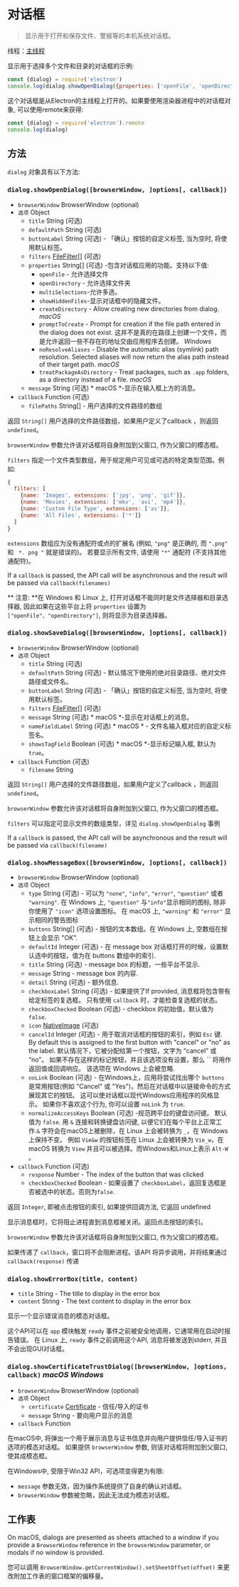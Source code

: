 # 对话框

> 显示用于打开和保存文件、警报等的本机系统对话框。

线程：[主线程](../glossary.md#main-process)

显示用于选择多个文件和目录的对话框的示例:

```javascript
const {dialog} = require('electron')
console.log(dialog.showOpenDialog({properties: ['openFile', 'openDirectory', 'multiSelections']}))
```

这个对话框是从Electron的主线程上打开的。如果要使用渲染器进程中的对话框对象, 可以使用remote来获得:

```javascript
const {dialog} = require('electron').remote
console.log(dialog)
```

## 方法

` dialog ` 对象具有以下方法:

### `dialog.showOpenDialog([browserWindow, ]options[, callback])`

* `browserWindow` BrowserWindow (optional)
* `选项` Object 
  * `title` String (可选)
  * `defaultPath` String (可选)
  * ` buttonLabel ` String (可选) - 「确认」按钮的自定义标签, 当为空时, 将使用默认标签。
  * `filters` [FileFilter[]](structures/file-filter.md) (可选)
  * `properties` String[] (可选) -包含对话框应用的功能。支持以下值: 
    * `openFile` - 允许选择文件
    * `openDirectory` - 允许选择文件夹
    * ` multiSelections `-允许多选。
    * ` showHiddenFiles `-显示对话框中的隐藏文件。
    * `createDirectory` - Allow creating new directories from dialog. *macOS*
    * `promptToCreate` - Prompt for creation if the file path entered in the dialog does not exist. 这并不是真的在路径上创建一个文件，而是允许返回一些不存在的地址交由应用程序去创建。 *Windows*
    * `noResolveAliases` - Disable the automatic alias (symlink) path resolution. Selected aliases will now return the alias path instead of their target path. *macOS*
    * `treatPackageAsDirectory` - Treat packages, such as `.app` folders, as a directory instead of a file. *macOS*
  * `message` String (可选) * macOS *-显示在输入框上方的消息。
* `callback` Function (可选) 
  * ` filePaths ` String[] - 用户选择的文件路径的数组

返回 `String[]` 用户选择的文件路径数组，如果用户定义了callback ，则返回`undefined`。

` browserWindow ` 参数允许该对话框将自身附加到父窗口, 作为父窗口的模态框。

` filters ` 指定一个文件类型数组，用于规定用户可见或可选的特定类型范围。例如:

```javascript
{
  filters: [
    {name: 'Images', extensions: ['jpg', 'png', 'gif']},
    {name: 'Movies', extensions: ['mkv', 'avi', 'mp4']},
    {name: 'Custom File Type', extensions: ['as']},
    {name: 'All Files', extensions: ['*']}
  ]
}
```

` extensions ` 数组应为没有通配符或点的扩展名 (例如, ` "png" ` 是正确的, 而 ` ".png" ` 和 ` *. png "` 就是错误的)。 若要显示所有文件, 请使用 ` "*" ` 通配符 (不支持其他通配符)。

If a `callback` is passed, the API call will be asynchronous and the result will be passed via `callback(filenames)`

** 注意: **在 Windows 和 Linux 上, 打开对话框不能同时是文件选择器和目录选择器, 因此如果在这些平台上将 ` properties ` 设置为`["openFile"、"openDirectory"]`, 则将显示为目录选择器。

### `dialog.showSaveDialog([browserWindow, ]options[, callback])`

* `browserWindow` BrowserWindow (optional)
* `选项` Object 
  * `title` String (可选)
  * `defaultPath` String (可选) - 默认情况下使用的绝对目录路径、绝对文件路径或文件名。
  * ` buttonLabel ` String (可选) - 「确认」按钮的自定义标签, 当为空时, 将使用默认标签。
  * `filters` [FileFilter[]](structures/file-filter.md) (可选)
  * `message` String (可选) * macOS *-显示在对话框上的消息。
  * ` nameFieldLabel ` String (可选) * macOS * - 文件名输入框对应的自定义标签名。
  * ` showsTagField ` Boolean (可选) * macOS *-显示标记输入框, 默认为 ` true `。
* `callback` Function (可选) 
  * `filename` String

返回 `String[]` 用户选择的文件路径数组，如果用户定义了callback ，则返回`undefined`。

` browserWindow ` 参数允许该对话框将自身附加到父窗口, 作为父窗口的模态框。

`filters` 可以指定可显示文件的数组类型，详见 `dialog.showOpenDialog` 事例

If a `callback` is passed, the API call will be asynchronous and the result will be passed via `callback(filename)`

### `dialog.showMessageBox([browserWindow, ]options[, callback])`

* `browserWindow` BrowserWindow (optional)
* `选项` Object 
  * `type` String (可选) - 可以为 `"none"`, `"info"`, `"error"`, `"question"` 或者 `"warning"`. 在 Windows 上, `"question"` 与`"info"`显示相同的图标, 除非你使用了 `"icon"` 选项设置图标。 在 macOS 上, `"warning"` 和 `"error"` 显示相同的警告图标
  * `buttons` String[] (可选) - 按钮的文本数组。在 Windows 上, 空数组在按钮上会显示 "OK".
  * `defaultId` Integer (可选) - 在 message box 对话框打开的时候，设置默认选中的按钮，值为在 buttons 数组中的索引.
  * `title` String (可选) - message box 的标题，一些平台不显示.
  * `message` String - message box 的内容.
  * `detail` String (可选) - 额外信息.
  * `checkboxLabel` String (可选) - 如果提供了If provided, 消息框将包含带有给定标签的复选框。 只有使用 `callback` 时，才能检查复选框的状态。
  * `checkboxChecked` Boolean (可选) - checkbox 的初始值，默认值为 `false`.
  * `icon` [NativeImage](native-image.md) (可选)
  * `cancelId` Integer (可选) - 用于取消对话框的按钮的索引，例如 `Esc` 键. By default this is assigned to the first button with "cancel" or "no" as the label. 默认情况下，它被分配给第一个按钮，文字为 “cancel” 或 “no”。 如果不存在这样的标记按钮，并且该选项没有设置，那么 `` 将用作返回值或回调响应。 该选项在 Windows 上会被忽略.
  * `noLink` Boolean (可选) - 在Windows上，应用将尝试找出哪个 `buttons` 是常用按钮(例如 "Cancel" 或 "Yes")，然后在对话框中以链接命令的方式展现其它的按钮。 这可以使对话框以现代Windows应用程序的风格显示。 如果你不喜欢这个行为, 你可以设置 `noLink` 为 `true`.
  * `normalizeAccessKeys` Boolean (可选) -规范跨平台的键盘访问键。 默认值为 `false`. 用 `&` 连接和转换键盘访问键, 以便它们在每个平台上正常工作.`&` 字符会在macOS上被删除，在 Linux 上会被转换为 `_`，在 Windows 上保持不变。 例如 `Vie&w` 的按钮标签在 Linux 上会被转换为 `Vie_w`，在 macOS 转换为 `View` 并且可以被选择。而Windows和Linux上表示 `Alt-W` 。
* `callback` Function (可选) 
  * `response` Number - The index of the button that was clicked
  * `checkboxChecked` Boolean - 如果设置了 `checkboxLabel`，返回复选框是否被选中的状态。否则为`false`.

返回 `Integer`, 即被点击按钮的索引, 如果提供回调方法, 它返回 undefined

显示消息框时，它将阻止进程直到消息框被关闭。返回点击按钮的索引。

` browserWindow ` 参数允许该对话框将自身附加到父窗口, 作为父窗口的模态框。

如果传递了 `callback`，窗口将不会阻断进程。该API 将异步调用，并将结果通过 `callback(response)` 传递

### `dialog.showErrorBox(title, content)`

* `title` String - The title to display in the error box
* `content` String - The text content to display in the error box

显示一个显示错误消息的模态对话框。

这个API可以在 `app` 模块触发 `ready` 事件之前被安全地调用，它通常用在启动时报告错误。 在 Linux 上, `ready` 事件之前调用这个API, 消息将被发送到stderr, 并且不会出现GUI对话框。

### `dialog.showCertificateTrustDialog([browserWindow, ]options, callback)` *macOS* *Windows*

* `browserWindow` BrowserWindow (optional)
* `选项` Object 
  * `certificate` [Certificate](structures/certificate.md) - 信任/导入的证书
  * `message` String - 要向用户显示的消息
* `callback` Function

在macOS中, 将弹出一个用于展示消息与证书信息并向用户提供信任/导入证书的选项的模态对话框。 如果提供 ` browserWindow ` 参数, 则该对话框将附加到父窗口, 使其成模态框。

在Windows中, 受限于Win32 API，可选项变得更为有限:

* `message` 参数无效，因为操作系统提供了自身的确认对话框。
* `browserWindow` 参数被忽略，因此无法成为模态对话框。

## 工作表

On macOS, dialogs are presented as sheets attached to a window if you provide a `BrowserWindow` reference in the `browserWindow` parameter, or modals if no window is provided.

您可以调用 `BrowserWindow.getCurrentWindow().setSheetOffset(offset)` 来更改附加工作表的窗口框架的偏移量。